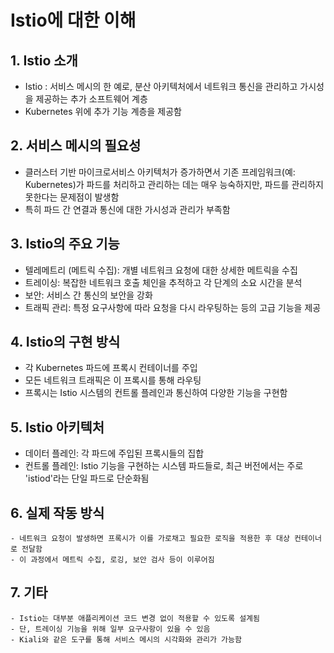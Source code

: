 # Istio에 대한 이해

## 1. Istio 소개
- Istio : 서비스 메시의 한 예로, 분산 아키텍처에서 네트워크 통신을 관리하고 가시성을 제공하는 추가 소프트웨어 계층
- Kubernetes 위에 추가 기능 계층을 제공함

## 2. 서비스 메시의 필요성
- 클러스터 기반 마이크로서비스 아키텍처가 증가하면서 기존 프레임워크(예: Kubernetes)가 파드를 처리하고 관리하는 데는 매우 능숙하지만, 파드를 관리하지 못한다는 문제점이 발생함
- 특히 파드 간 연결과 통신에 대한 가시성과 관리가 부족함

## 3. Istio의 주요 기능
- 텔레메트리 (메트릭 수집): 개별 네트워크 요청에 대한 상세한 메트릭을 수집
- 트레이싱: 복잡한 네트워크 호출 체인을 추적하고 각 단계의 소요 시간을 분석
- 보안: 서비스 간 통신의 보안을 강화
- 트래픽 관리: 특정 요구사항에 따라 요청을 다시 라우팅하는 등의 고급 기능을 제공

## 4. Istio의 구현 방식
- 각 Kubernetes 파드에 프록시 컨테이너를 주입
- 모든 네트워크 트래픽은 이 프록시를 통해 라우팅
- 프록시는 Istio 시스템의 컨트롤 플레인과 통신하여 다양한 기능을 구현함

## 5. Istio 아키텍처
- 데이터 플레인: 각 파드에 주입된 프록시들의 집합
- 컨트롤 플레인: Istio 기능을 구현하는 시스템 파드들로, 최근 버전에서는 주로 'istiod'라는 단일 파드로 단순화됨

## 6. 실제 작동 방식
    - 네트워크 요청이 발생하면 프록시가 이를 가로채고 필요한 로직을 적용한 후 대상 컨테이너로 전달함
    - 이 과정에서 메트릭 수집, 로깅, 보안 검사 등이 이루어짐

## 7. 기타
    - Istio는 대부분 애플리케이션 코드 변경 없이 적용할 수 있도록 설계됨
    - 단, 트레이싱 기능을 위해 일부 요구사항이 있을 수 있음
    - Kiali와 같은 도구를 통해 서비스 메시의 시각화와 관리가 가능함